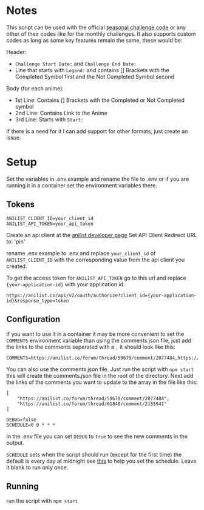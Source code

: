 # Notes

This script can be used with the official [seasonal challenge code](https://docs.google.com/document/d/1hE-R6Nz0n5BaXiwuHLTHv6xeYOjAdIH7lMHhemCqsDc) or any other of their codes like for the monthly challenges. It also supports custom codes as long as some key features remain the same, these would be:

Header:

- `Challenge Start Date:` and `Challenge End Date:`
- Line that starts with `Legend:` and contains [] Brackets with the Completed Symbol first and the Not Completed Symbol second

Body (for each anime):

- 1st Line: Contains [] Brackets with the Completed or Not Completed symbol
- 2nd Line: Contains Link to the Anime
- 3rd Line: Starts with `Start:`

If there is a need for it I can add support for other formats, just create an issue.

# Setup

Set the variables in .env.example and rename the file to .env or if you are running it in a container set the environment variables there.

## Tokens

```
ANILIST_CLIENT_ID=your_client_id
ANILIST_API_TOKEN=your_api_token
```

Create an api client at the [anilist developer page](https://anilist.co/settings/developer)
Set API Client Redirect URL to: 'pin'

rename .env.example to .env and replace `your_client_id` of `ANILIST_CLIENT_ID` with the corresponding value from the api client you created.

To get the access token for `ANILIST_API_TOKEN` go to this url and replace `{your-application-id}` with your application id.

```
https://anilist.co/api/v2/oauth/authorize?client_id={your-application-id}&response_type=token
```

## Configuration

If you want to use it in a container it may be more convenient to set the `COMMENTS` environment variable than using the comments.json file, just add the links to the comments seperated with a `,` it should look like this:

```
COMMENTS=https://anilist.co/forum/thread/59679/comment/2077484,https://anilist.co/forum/thread/61848/comment/2155941
```

You can also use the comments.json file. Just run the script with `npm start` this will create the comments.json file in the root of the directory. Next add the links of the comments you want to update to the array in the file like this:

```
[
    "https://anilist.co/forum/thread/59679/comment/2077484",
    "https://anilist.co/forum/thread/61848/comment/2155941"
]
```

```
DEBUG=false
SCHEDULE=0 0 * * *
```

In the .env file you can set `DEBUG` to `true` to see the new comments in the output.

`SCHEDULE` sets when the script should run (except for the first time) the default is every day at midnight see [this](https://crontab.guru/) to help you set the schedule. Leave it blank to run only once.

## Running

run the script with `npm start`
